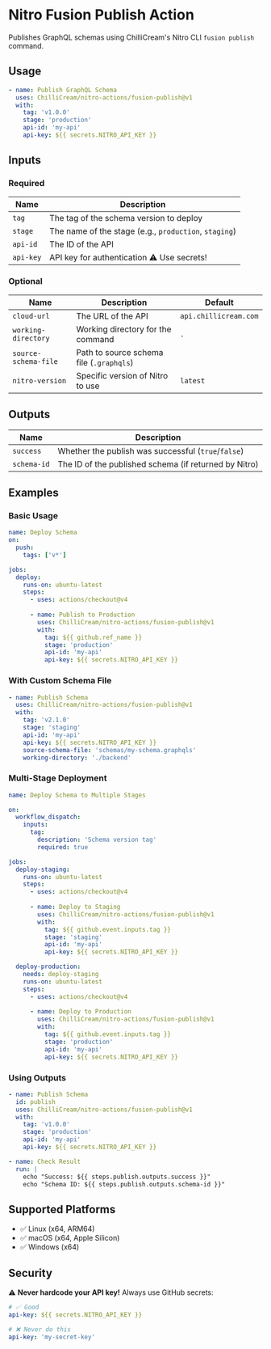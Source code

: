 # Nitro Fusion Publish Action

Publishes GraphQL schemas using ChilliCream's Nitro CLI `fusion publish` command.

## Usage

```yaml
- name: Publish GraphQL Schema
  uses: ChilliCream/nitro-actions/fusion-publish@v1
  with:
    tag: 'v1.0.0'
    stage: 'production'
    api-id: 'my-api'
    api-key: ${{ secrets.NITRO_API_KEY }}
```

## Inputs

### Required

| Name | Description |
|------|-------------|
| `tag` | The tag of the schema version to deploy |
| `stage` | The name of the stage (e.g., `production`, `staging`) |
| `api-id` | The ID of the API |
| `api-key` | API key for authentication ⚠️ Use secrets! |

### Optional

| Name | Description | Default |
|------|-------------|---------|
| `cloud-url` | The URL of the API | `api.chillicream.com` |
| `working-directory` | Working directory for the command | `.` |
| `source-schema-file` | Path to source schema file (`.graphqls`) | |
| `nitro-version` | Specific version of Nitro to use | `latest` |

## Outputs

| Name | Description |
|------|-------------|
| `success` | Whether the publish was successful (`true`/`false`) |
| `schema-id` | The ID of the published schema (if returned by Nitro) |

## Examples

### Basic Usage

```yaml
name: Deploy Schema
on:
  push:
    tags: ['v*']

jobs:
  deploy:
    runs-on: ubuntu-latest
    steps:
      - uses: actions/checkout@v4
      
      - name: Publish to Production
        uses: ChilliCream/nitro-actions/fusion-publish@v1
        with:
          tag: ${{ github.ref_name }}
          stage: 'production'
          api-id: 'my-api'
          api-key: ${{ secrets.NITRO_API_KEY }}
```

### With Custom Schema File

```yaml
- name: Publish Schema
  uses: ChilliCream/nitro-actions/fusion-publish@v1
  with:
    tag: 'v2.1.0'
    stage: 'staging'
    api-id: 'my-api'
    api-key: ${{ secrets.NITRO_API_KEY }}
    source-schema-file: 'schemas/my-schema.graphqls'
    working-directory: './backend'
```

### Multi-Stage Deployment

```yaml
name: Deploy Schema to Multiple Stages

on:
  workflow_dispatch:
    inputs:
      tag:
        description: 'Schema version tag'
        required: true

jobs:
  deploy-staging:
    runs-on: ubuntu-latest
    steps:
      - uses: actions/checkout@v4
      
      - name: Deploy to Staging
        uses: ChilliCream/nitro-actions/fusion-publish@v1
        with:
          tag: ${{ github.event.inputs.tag }}
          stage: 'staging'
          api-id: 'my-api'
          api-key: ${{ secrets.NITRO_API_KEY }}

  deploy-production:
    needs: deploy-staging
    runs-on: ubuntu-latest
    steps:
      - uses: actions/checkout@v4
      
      - name: Deploy to Production
        uses: ChilliCream/nitro-actions/fusion-publish@v1
        with:
          tag: ${{ github.event.inputs.tag }}
          stage: 'production' 
          api-id: 'my-api'
          api-key: ${{ secrets.NITRO_API_KEY }}
```

### Using Outputs

```yaml
- name: Publish Schema
  id: publish
  uses: ChilliCream/nitro-actions/fusion-publish@v1
  with:
    tag: 'v1.0.0'
    stage: 'production'
    api-id: 'my-api'
    api-key: ${{ secrets.NITRO_API_KEY }}

- name: Check Result
  run: |
    echo "Success: ${{ steps.publish.outputs.success }}"
    echo "Schema ID: ${{ steps.publish.outputs.schema-id }}"
```

## Supported Platforms

- ✅ Linux (x64, ARM64)
- ✅ macOS (x64, Apple Silicon)  
- ✅ Windows (x64)

## Security

⚠️ **Never hardcode your API key!** Always use GitHub secrets:

```yaml
# ✅ Good
api-key: ${{ secrets.NITRO_API_KEY }}

# ❌ Never do this
api-key: 'my-secret-key'
```
